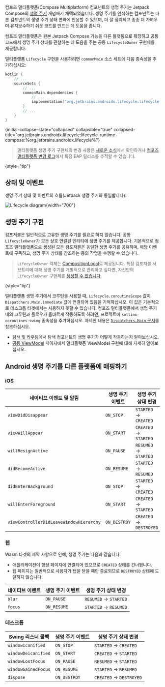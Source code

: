 [//]: # (title: 생명 주기)

컴포즈 멀티플랫폼(Compose Multiplatform) 컴포넌트의 생명 주기는 Jetpack Compose의 [생명 주기](https://developer.android.com/topic/libraries/architecture/lifecycle) 개념에서 채택되었습니다.
생명 주기를 인식하는 컴포넌트는 다른 컴포넌트의 생명 주기 상태 변화에 반응할 수 있으며, 더 잘 정리되고 종종 더 가벼우며 유지보수하기 쉬운 코드를 만드는 데 도움을 줍니다.

컴포즈 멀티플랫폼은 원본 Jetpack Compose 기능을 다른 플랫폼으로 확장하고 공통 코드에서 생명 주기 상태를 관찰하는 데 도움을 주는 공통 `LifecycleOwner` 구현체를 제공합니다.

멀티플랫폼 `Lifecycle` 구현을 사용하려면 `commonMain` 소스 세트에 다음 종속성을 추가하십시오:

```kotlin
kotlin {
    // ...
    sourceSets {
        // ...
        commonMain.dependencies {
            // ...
            implementation("org.jetbrains.androidx.lifecycle:lifecycle-runtime-compose:%org.jetbrains.androidx.lifecycle%")
        }
        // ...
    }
}
```
{initial-collapse-state="collapsed" collapsible="true" collapsed-title="org.jetbrains.androidx.lifecycle:lifecycle-runtime-compose:%org.jetbrains.androidx.lifecycle%"}

> 멀티플랫폼 생명 주기 구현체의 변경 사항은 [새로운 소식](https://www.jetbrains.com/help/kotlin-multiplatform-dev/whats-new-compose.html)에서 확인하거나
> [컴포즈 멀티플랫폼 변경 로그](https://github.com/JetBrains/compose-multiplatform/blob/master/CHANGELOG.md)에서 특정 EAP 릴리스를 추적할 수 있습니다.
>
{style="tip"}

## 상태 및 이벤트

생명 주기 상태 및 이벤트의 흐름(Jetpack 생명 주기와 동일합니다):

![Lifecycle diagram](lifecycle-states.svg){width="700"}

## 생명 주기 구현

컴포저블은 일반적으로 고유한 생명 주기를 필요로 하지 않습니다. 공통 `LifecycleOwner`가 모든 상호 연결된 엔티티에 생명 주기를 제공합니다. 기본적으로 컴포즈 멀티플랫폼으로 생성된 모든 컴포저블은 동일한 생명 주기를 공유하며, 해당 이벤트에 구독하고, 생명 주기 상태를 참조하는 등의 작업을 수행할 수 있습니다.

> `LifecycleOwner` 객체는 [CompositionLocal](https://developer.android.com/reference/kotlin/androidx/compose/runtime/CompositionLocal)로 제공됩니다.
> 특정 컴포저블 서브트리에 대해 생명 주기를 개별적으로 관리하고 싶다면, 자신만의 `LifecycleOwner` 구현체를 [생성할 수 있습니다](https://developer.android.com/topic/libraries/architecture/lifecycle#implementing-lco).
>
{style="tip"}

멀티플랫폼 생명 주기에서 코루틴을 사용할 때, `Lifecycle.coroutineScope` 값이 `Dispatchers.Main.immediate` 값에 연결되어 있음을 기억하십시오. 이 값은 기본적으로 데스크톱 타겟에서는 사용하지 못할 수 있습니다.
컴포즈 멀티플랫폼에서 생명 주기 내의 코루틴과 플로우가 올바르게 작동하도록 하려면, 프로젝트에 `kotlinx-coroutines-swing` 종속성을 추가하십시오.
자세한 내용은 [`Dispatchers.Main` 문서](https://kotlinlang.org/api/kotlinx.coroutines/kotlinx-coroutines-core/kotlinx.coroutines/-dispatchers/-main.html)를 참조하십시오.

*   [탐색 및 라우팅](compose-navigation-routing.md)에서 탐색 컴포넌트의 생명 주기가 어떻게 작동하는지 알아보십시오.
*   [공통 ViewModel](compose-viewmodel.md) 페이지에서 멀티플랫폼 ViewModel 구현에 대해 자세히 알아보십시오.

## Android 생명 주기를 다른 플랫폼에 매핑하기

### iOS

| 네이티브 이벤트 및 알림                  | 생명 주기 이벤트 | 생명 주기 상태 변경  |
|-----------------------------------------|-----------------|-------------------------|
| `viewDidDisappear`                      | `ON_STOP`       | `STARTED` → `CREATED`   |
| `viewWillAppear`                        | `ON_START`      | `CREATED` → `STARTED`   |
| `willResignActive`                      | `ON_PAUSE`      | `RESUMED` → `STARTED`   |
| `didBecomeActive`                       | `ON_RESUME`     | `STARTED` → `RESUMED`   |
| `didEnterBackground`                    | `ON_STOP`       | `STARTED` → `CREATED`   |
| `willEnterForeground`                   | `ON_START`      | `CREATED` → `STARTED`   |
| `viewControllerDidLeaveWindowHierarchy` | `ON_DESTROY`    | `CREATED` → `DESTROYED` |

### 웹

Wasm 타겟의 제약 사항으로 인해, 생명 주기는 다음과 같습니다:

*   애플리케이션이 항상 페이지에 연결되어 있으므로 `CREATED` 상태를 건너뜁니다.
*   웹 페이지는 일반적으로 사용자가 탭을 닫을 때만 종료되므로 `DESTROYED` 상태에 도달하지 않습니다.

| 네이티브 이벤트 | 생명 주기 이벤트 | 생명 주기 상태 변경 |
|--------------|-----------------|------------------------|
| `blur`       | `ON_PAUSE`      | `RESUMED` → `STARTED`  |
| `focus`      | `ON_RESUME`     | `STARTED` → `RESUMED`  |

### 데스크톱

| Swing 리스너 콜백 | 생명 주기 이벤트 | 생명 주기 상태 변경  |
|--------------------------|-----------------|-------------------------|
| `windowIconified`        | `ON_STOP`       | `STARTED` → `CREATED`   |
| `windowDeiconified`      | `ON_START`      | `CREATED` → `STARTED`   |
| `windowLostFocus`        | `ON_PAUSE`      | `RESUMED` → `STARTED`   |
| `windowGainedFocus`      | `ON_RESUME`     | `STARTED` → `RESUMED`   |
| `dispose`                | `ON_DESTROY`    | `CREATED` → `DESTROYED` |